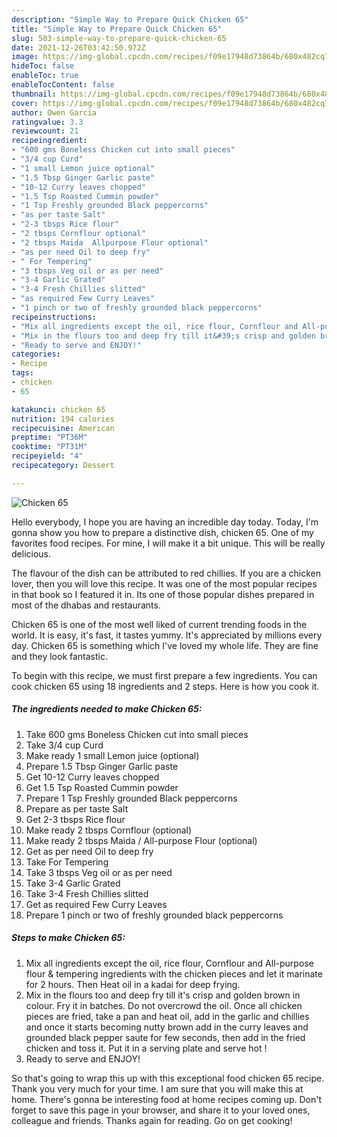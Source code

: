 ```yaml
---
description: "Simple Way to Prepare Quick Chicken 65"
title: "Simple Way to Prepare Quick Chicken 65"
slug: 503-simple-way-to-prepare-quick-chicken-65
date: 2021-12-26T03:42:50.972Z
image: https://img-global.cpcdn.com/recipes/f09e17948d73864b/680x482cq70/chicken-65-recipe-main-photo.jpg
hideToc: false
enableToc: true
enableTocContent: false
thumbnail: https://img-global.cpcdn.com/recipes/f09e17948d73864b/680x482cq70/chicken-65-recipe-main-photo.jpg
cover: https://img-global.cpcdn.com/recipes/f09e17948d73864b/680x482cq70/chicken-65-recipe-main-photo.jpg
author: Owen Garcia
ratingvalue: 3.3
reviewcount: 21
recipeingredient:
- "600 gms Boneless Chicken cut into small pieces"
- "3/4 cup Curd"
- "1 small Lemon juice optional"
- "1.5 Tbsp Ginger Garlic paste"
- "10-12 Curry leaves chopped"
- "1.5 Tsp Roasted Cummin powder"
- "1 Tsp Freshly grounded Black peppercorns"
- "as per taste Salt"
- "2-3 tbsps Rice flour"
- "2 tbsps Cornflour optional"
- "2 tbsps Maida  Allpurpose Flour optional"
- "as per need Oil to deep fry"
- " For Tempering"
- "3 tbsps Veg oil or as per need"
- "3-4 Garlic Grated"
- "3-4 Fresh Chillies slitted"
- "as required Few Curry Leaves"
- "1 pinch or two of freshly grounded black peppercorns"
recipeinstructions:
- "Mix all ingredients except the oil, rice flour, Cornflour and All-purpose flour & tempering ingredients with the chicken pieces and let it marinate for 2 hours. Then Heat oil in a kadai for deep frying."
- "Mix in the flours too and deep fry till it&#39;s crisp and golden brown in colour. Fry it in batches. Do not overcrowd the oil. Once all chicken pieces are fried, take a pan and heat oil, add in the garlic and chillies and once it starts becoming nutty brown add in the curry leaves and grounded black pepper saute for few seconds, then add in the fried chicken and toss it. Put it in a serving plate and serve hot !"
- "Ready to serve and ENJOY!"
categories:
- Recipe
tags:
- chicken
- 65

katakunci: chicken 65 
nutrition: 194 calories
recipecuisine: American
preptime: "PT36M"
cooktime: "PT31M"
recipeyield: "4"
recipecategory: Dessert

---
```



![Chicken 65](https://img-global.cpcdn.com/recipes/f09e17948d73864b/680x482cq70/chicken-65-recipe-main-photo.jpg)

Hello everybody, I hope you are having an incredible day today. Today, I'm gonna show you how to prepare a distinctive dish, chicken 65. One of my favorites food recipes. For mine, I will make it a bit unique. This will be really delicious.

The flavour of the dish can be attributed to red chillies. If you are a chicken lover, then you will love this recipe. It was one of the most popular recipes in that book so I featured it in. Its one of those popular dishes prepared in most of the dhabas and restaurants.

Chicken 65 is one of the most well liked of current trending foods in the world. It is easy, it's fast, it tastes yummy. It's appreciated by millions every day. Chicken 65 is something which I've loved my whole life. They are fine and they look fantastic.


To begin with this recipe, we must first prepare a few ingredients. You can cook chicken 65 using 18 ingredients and 2 steps. Here is how you cook it.

<!--inarticleads1-->

##### The ingredients needed to make Chicken 65:

1. Take 600 gms Boneless Chicken cut into small pieces
1. Take 3/4 cup Curd
1. Make ready 1 small Lemon juice (optional)
1. Prepare 1.5 Tbsp Ginger Garlic paste
1. Get 10-12 Curry leaves chopped
1. Get 1.5 Tsp Roasted Cummin powder
1. Prepare 1 Tsp Freshly grounded Black peppercorns
1. Prepare as per taste Salt
1. Get 2-3 tbsps Rice flour
1. Make ready 2 tbsps Cornflour (optional)
1. Make ready 2 tbsps Maida / All-purpose Flour (optional)
1. Get as per need Oil to deep fry
1. Take  For Tempering
1. Take 3 tbsps Veg oil or as per need
1. Take 3-4 Garlic Grated
1. Take 3-4 Fresh Chillies slitted
1. Get as required Few Curry Leaves
1. Prepare 1 pinch or two of freshly grounded black peppercorns




<!--inarticleads2-->

##### Steps to make Chicken 65:

1. Mix all ingredients except the oil, rice flour, Cornflour and All-purpose flour & tempering ingredients with the chicken pieces and let it marinate for 2 hours. Then Heat oil in a kadai for deep frying.
1. Mix in the flours too and deep fry till it&#39;s crisp and golden brown in colour. Fry it in batches. Do not overcrowd the oil. Once all chicken pieces are fried, take a pan and heat oil, add in the garlic and chillies and once it starts becoming nutty brown add in the curry leaves and grounded black pepper saute for few seconds, then add in the fried chicken and toss it. Put it in a serving plate and serve hot !
1. Ready to serve and ENJOY!



So that's going to wrap this up with this exceptional food chicken 65 recipe. Thank you very much for your time. I am sure that you will make this at home. There's gonna be interesting food at home recipes coming up. Don't forget to save this page in your browser, and share it to your loved ones, colleague and friends. Thanks again for reading. Go on get cooking!
